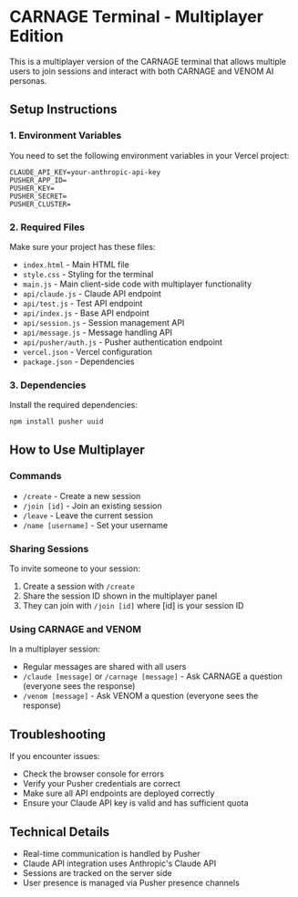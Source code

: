# CARNAGE Terminal - Multiplayer Edition

This is a multiplayer version of the CARNAGE terminal that allows multiple users to join sessions and interact with both CARNAGE and VENOM AI personas.

## Setup Instructions

### 1. Environment Variables

You need to set the following environment variables in your Vercel project:

```
CLAUDE_API_KEY=your-anthropic-api-key
PUSHER_APP_ID=
PUSHER_KEY=
PUSHER_SECRET=
PUSHER_CLUSTER=
```

### 2. Required Files

Make sure your project has these files:
- `index.html` - Main HTML file
- `style.css` - Styling for the terminal
- `main.js` - Main client-side code with multiplayer functionality
- `api/claude.js` - Claude API endpoint
- `api/test.js` - Test API endpoint
- `api/index.js` - Base API endpoint
- `api/session.js` - Session management API
- `api/message.js` - Message handling API
- `api/pusher/auth.js` - Pusher authentication endpoint
- `vercel.json` - Vercel configuration
- `package.json` - Dependencies

### 3. Dependencies

Install the required dependencies:

```bash
npm install pusher uuid
```

## How to Use Multiplayer

### Commands

- `/create` - Create a new session
- `/join [id]` - Join an existing session
- `/leave` - Leave the current session
- `/name [username]` - Set your username

### Sharing Sessions

To invite someone to your session:
1. Create a session with `/create`
2. Share the session ID shown in the multiplayer panel
3. They can join with `/join [id]` where [id] is your session ID

### Using CARNAGE and VENOM

In a multiplayer session:
- Regular messages are shared with all users
- `/claude [message]` or `/carnage [message]` - Ask CARNAGE a question (everyone sees the response)
- `/venom [message]` - Ask VENOM a question (everyone sees the response)

## Troubleshooting

If you encounter issues:
- Check the browser console for errors
- Verify your Pusher credentials are correct
- Make sure all API endpoints are deployed correctly
- Ensure your Claude API key is valid and has sufficient quota

## Technical Details

- Real-time communication is handled by Pusher
- Claude API integration uses Anthropic's Claude API
- Sessions are tracked on the server side
- User presence is managed via Pusher presence channels
